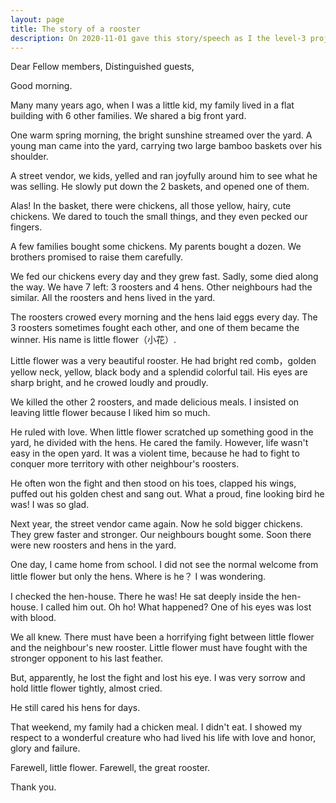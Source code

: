 ```yaml
---
layout: page
title: The story of a rooster
description: On 2020-11-01 gave this story/speech as I the level-3 project-3 of my Pathways in Yulife club of Toastmaster.
---
```



Dear Fellow members,
Distinguished guests,

Good morning.

Many many years ago, when I was a little kid, my family lived in a flat
building with 6 other families. We shared a big front yard.

One warm spring morning, the bright sunshine streamed over the yard. A
young man came into the yard, carrying two large bamboo baskets over his
shoulder.

A street vendor, we kids, yelled and ran joyfully around him to see what
he was selling. He slowly put down the 2 baskets, and opened one of them.

Alas! In the basket, there were chickens, all those yellow, hairy, cute chickens.
We dared to touch the small things, and they even pecked our fingers.

A few families bought some chickens. My parents bought a dozen. We brothers
promised to raise them carefully.

We fed our chickens every day and they grew fast. Sadly, some died along the
way. We have 7 left: 3 roosters and 4 hens. Other neighbours had the similar.
All the roosters and hens lived in the yard.

The roosters crowed every morning and the hens laid eggs every day. The 3 roosters
sometimes fought each other, and one of them became the winner. His name is
little flower（小花）.

Little flower was a very beautiful rooster. He had bright red comb，golden yellow
neck, yellow, black body and a splendid colorful tail. His eyes are sharp bright,
and he crowed loudly and proudly.

We killed the other 2 roosters, and made delicious meals. I insisted on leaving little
flower because I liked him so much.

He ruled with love. When little flower scratched up something good in the yard, he
divided with the hens. He cared the family. However, life wasn't easy in the open yard.
It was a violent time, because he had to fight to conquer more territory with other
neighbour's roosters.

He often won the fight and then stood on his toes, clapped his wings, puffed out his
golden chest and sang out. What a proud, fine looking bird he was! I was so glad.

Next year, the street vendor came again. Now he sold bigger chickens. They grew faster
and stronger. Our neighbours bought some. Soon there were new roosters and hens in the
yard.

One day, I came home from school. I did not see the normal welcome from little flower
but only the hens. Where is he？ I was wondering.

I checked the hen-house. There he was! He sat deeply inside the hen-house. I called him
out. Oh ho! What happened? One of his eyes was lost with blood.

We all knew. There must have been a horrifying fight between little flower and the
neighbour's new rooster. Little flower must have fought with the stronger opponent to
his last feather.

But, apparently, he lost the fight and lost his eye. I was very sorrow and hold little
flower tightly, almost cried.

He still cared his hens for days.

That weekend, my family had a chicken meal. I didn't eat. I showed my respect to
a wonderful creature who had lived his life with love and honor, glory and failure.

Farewell, little flower. Farewell, the great rooster.

Thank you.
